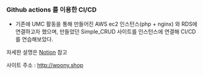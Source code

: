 ### Github actions 를 이용한 CI/CD

- 기존에 UMC 활동을 통해 만들어진 AWS ec2 인스턴스(php + nginx) 와 RDS에 연결하고자 했으며,
만들었던 Simple_CRUD 사이트를 인스턴스에 연결해 CI/CD 를 연습해보았다.

자세한 설명은 [Notion](https://www.notion.so/CI-CD-Github-Actions-c1bb2585f2144e1f8284a1472d19e750?pvs=4) 참고

사이트 주소 : http://woony.shop
